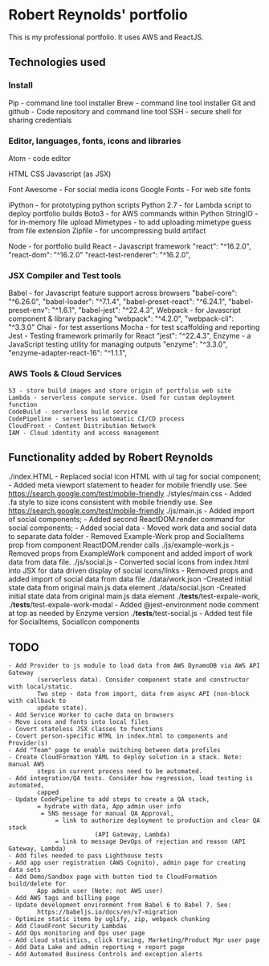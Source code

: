 # Robert Reynolds' portfolio

This is my professional portfolio. It uses AWS and ReactJS.

## Technologies used

### Install
Pip - command line tool installer
Brew - command line tool installer
Git and github - Code repository and command line tool
SSH - secure shell for sharing credentials

### Editor, languages, fonts, icons and libraries
Atom - code editor

HTML
CSS
Javascript (as JSX)

Font Awesome - For social media icons
Google Fonts - For web site fonts

iPython - for prototyping python scripts
Python 2.7 - for Lambda script to deploy portfolio builds
	Boto3 - for AWS commands within Python
	StringIO - for in-memory file upload
	Mimetypes - to add uploading mimetype guess from file extension
	Zipfile - for uncompressing build artifact

Node - for portfolio  build
React - Javascript framework
	"react": "^16.2.0",
	"react-dom": "^16.2.0"
	"react-test-renderer": "^16.2.0",

### JSX Compiler and Test tools
Babel - for Javascript feature support across browsers
	"babel-core": "^6.26.0",
	"babel-loader": "^7.1.4",
	"babel-preset-react": "^6.24.1",
	"babel-preset-env": "^1.6.1",
	"babel-jest": "^22.4.3",
Webpack - for Javascript component & library packaging
	"webpack": "^4.2.0",
	"webpack-cli": "^3.3.0"
Chai - for test assertions
Mocha - for test scaffolding and reporting
Jest - Testing framework primarily for React
	"jest": "^22.4.3",
Enzyme - a JavaScript testing utility for managing outputs
	"enzyme": "^3.3.0",
	"enzyme-adapter-react-16": "^1.1.1",

### AWS Tools & Cloud Services
	S3 - store build images and store origin of portfolio web site
	Lambda - serverless compute service. Used for custom deployment function
	CodeBuild - serverless build service
	CodePipeline - serverless automatic CI/CD process
	CloudFront - Content Distribution Network
	IAM - Cloud identity and access management

## Functionality added by Robert Reynolds
./index.HTML				- Replaced social icon HTML with ul tag for social component;
										- Added meta viewport statement to header for mobile
											friendly use. See https://search.google.com/test/mobile-friendly
./styles/main.css		- Added .fa style to size icons consistent with mobile
												friendly use. See https://search.google.com/test/mobile-friendly
./js/main.js				- Added import of social components;
										- Added second ReactDOM.render command for social components;
										-	Added social data
										- Moved work data and social data to separate data folder
										- Removed Example-Work prop and SocialItems prop from component
												ReactDOM.render calls
./js/example-work.js
										- Removed props from ExampleWork component and  added import
												of work data from data file.
./js/social.js			- Converted social icons from index.html into JSX for data
												driven display of social icons/links
										- Removed props and added import of social data from data file
./data/work.json	-Created initial state data from original main.js data element
./data/social.json
									-Created initial state data from original main.js data element
	./__tests__/test-expale-work,
	./__tests__/test-expale-work-modal
											- Added @jest-environment node comment at top as needed by
												Enzyme version
	./__tests__/test-social.js
											- Added test file for SocialItems, SocialIcon components

## TODO
	- Add Provider to js module to load data from AWS DynamoDB via AWS API Gateway
			(serverless data). Consider component state and constructor with local/static.
			Two step - data from import, data from async API (non-block with callback to
			update state).
	- Add Service Worker to cache data on browsers
	- Move icons and fonts into local files
	- Covert stateless JSX classes to functions
	- Covert person-specific HTML in index.html to components and Provider(s)
	- Add "Team" page to enable switching between data profiles
	- Create CloudFormation YAML to deploy solution in a stack. Note: manual AWS
			steps in current process need to be automated.
	- Add integration/QA tests. Consider how regression, load testing is automated,
			capped
	- Update CodePipeline to add steps to create a QA stack,
			= hydrate with data, App admin user info
			 = SNS message for manual QA Approval,  
				 = link to authorize deployment to production and clear QA stack
				 			(API Gateway, Lambda)
				 = link to message DevOps of rejection and reason (API Gateway, Lambda)
	- Add files needed to pass Lighthouse tests
	- Add app user registration (AWS Cognito), admin page for creating data sets
	- Add Demo/Sandbox page with button tied to CloudFormation build/delete for
			App admin user (Note: not AWS user)
	- Add AWS tags and billing page
	- Update development environment from Babel 6 to Babel 7. See:
			https://babeljs.io/docs/en/v7-migration
	- Optimize static items by uglify, zip, webpack chunking
	- Add CloudFront Security Lambdas
	- Add Ops monitoring and Ops user page
	- Add cloud statistics, click tracing, Marketing/Product Mgr user page
	- Add Data Lake and admin reporting + report page
	- Add Automated Business Controls and exception alerts
